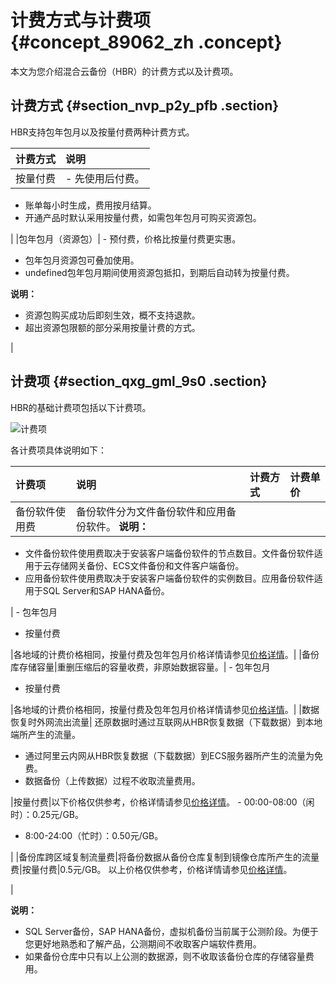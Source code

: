 # 计费方式与计费项 {#concept_89062_zh .concept}

本文为您介绍混合云备份（HBR）的计费方式以及计费项。

## 计费方式 {#section_nvp_p2y_pfb .section}

HBR支持包年包月以及按量付费两种计费方式。

|计费方式|说明|
|:---|:-|
|按量付费| -   先使用后付费。
-   账单每小时生成，费用按月结算。
-   开通产品时默认采用按量付费，如需包年包月可购买资源包。

 |
|包年包月（资源包）| -   预付费，价格比按量付费更实惠。
-   包年包月资源包可叠加使用。
-   undefined包年包月期间使用资源包抵扣，到期后自动转为按量付费。

 **说明：** 

-   资源包购买成功后即刻生效，概不支持退款。
-   超出资源包限额的部分采用按量计费的方式。

 |

## 计费项 {#section_qxg_gml_9s0 .section}

HBR的基础计费项包括以下计费项。

![计费项](http://static-aliyun-doc.oss-cn-hangzhou.aliyuncs.com/assets/img/40334/156472484854065_zh-CN.jpg)

各计费项具体说明如下：

|计费项|说明|计费方式|计费单价|
|:--|:-|:---|:---|
|备份软件使用费|备份软件分为文件备份软件和应用备份软件。 **说明：** 

-   文件备份软件使用费取决于安装客户端备份软件的节点数目。文件备份软件适用于云存储网关备份、ECS文件备份和文件客户端备份。
-   应用备份软件使用费取决于安装客户端备份软件的实例数目。应用备份软件适用于SQL Server和SAP HANA备份。

 | -   包年包月
-   按量付费

 |各地域的计费价格相同，按量付费及包年包月价格详情请参见[价格详情](https://www.aliyun.com/price/detail/hbr)。|
|备份库存储容量|重删压缩后的容量收费，非原始数据容量。| -   包年包月
-   按量付费

 |各地域的计费价格相同，按量付费及包年包月价格详情请参见[价格详情](https://www.aliyun.com/price/detail/hbr)。|
|数据恢复时外网流出流量| 还原数据时通过互联网从HBR恢复数据（下载数据）到本地端所产生的流量。

 -   通过阿里云内网从HBR恢复数据（下载数据）到ECS服务器所产生的流量为免费。
-   数据备份（上传数据）过程不收取流量费用。

 |按量付费|以下价格仅供参考，价格详情请参见[价格详情](https://www.aliyun.com/price/detail/hbr)。 -   00:00-08:00（闲时）：0.25元/GB。
-   8:00-24:00（忙时）：0.50元/GB。

 |
|备份库跨区域复制流量费|将备份数据从备份仓库复制到镜像仓库所产生的流量费|按量付费|0.5元/GB。 以上价格仅供参考，价格详情请参见[价格详情](https://www.aliyun.com/price/detail/hbr)。

 |

**说明：** 

-   SQL Server备份，SAP HANA备份，虚拟机备份当前属于公测阶段。为便于您更好地熟悉和了解产品，公测期间不收取客户端软件费用。
-   如果备份仓库中只有以上公测的数据源，则不收取该备份仓库的存储容量费用。


